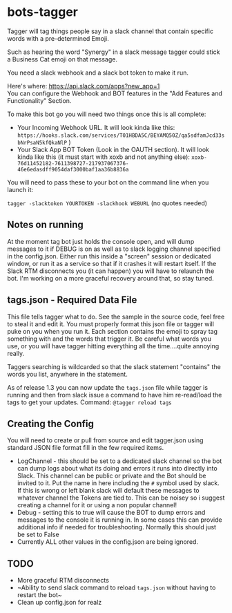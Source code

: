 # bots-tagger

Tagger will tag things people say in a slack channel that contain specific words with a pre-determined Emoji.

Such as hearing the word "Synergy" in a slack message tagger could stick a Business Cat emoji on that message.

You need a slack webhook and a slack bot token to make it run.

Here's where: https://api.slack.com/apps?new_app=1  
You can configure the Webhook and BOT features in the "Add Features and Functionality" Section.

To make this bot go you will need two things once this is all complete:
- Your Incoming Webhook URL. It will look kinda like this: `https://hooks.slack.com/services/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QkaNlP` )
- Your Slack App BOT Token (Look in the OAUTH section).  It will look kinda like this (it must start with xoxb and not anything else): 
`xoxb-76d11452182-7611398727-217937067376-46e6edasdff9054daf3000baf1aa36b8836a`

You will need to pass these to your bot on the command line when you launch it:

`tagger -slacktoken YOURTOKEN -slackhook WEBURL`  (no quotes needed)

## Notes on running
At the moment tag bot just holds the console open, and will dump messages to it if DEBUG is on as well as to slack logging channel specified in the config.json.  Either run this inside a "screen" session or dedicated window, or run it as a service so that if it crashes it will restart itself.    If the Slack RTM disconnects you (it can happen) you will have to relaunch the bot.  I'm working on a more graceful recovery around that, so stay tuned.

## tags.json - Required Data File
This file tells tagger what to do.   See the sample in the source code, feel free to steal it and edit it.  You must properly format this json file or tagger will puke on you when you run it.  Each section contains the emoji to spray tag something with and the words that trigger it.   Be careful what words you use, or you will have tagger hitting everything all the time....quite annoying really.  

Taggers searching is wildcarded so that the slack statement "contains" the words you list, anywhere in the statement.

As of release 1.3 you can now update the `tags.json` file while tagger is running and then from slack issue a command to have him re-read/load the tags to get your updates.  Command:  `@tagger reload tags`

## Creating the Config
You will need to create or pull from source and edit tagger.json using standard JSON file format fill in the few required items.
- LogChannel - this should be set to a dedicated slack channel so the bot can dump logs about what its doing and errors it runs into directly into Slack.  This channel can be public or private and the Bot should be invited to it.  Put the name in here including the `#` symbol used by slack.   If this is wrong or left blank slack will default these messages to whatever channel the Tokens are tied to.  This can be noisey so i suggest creating a channel for it or using a non popular channel!
- Debug - setting this to true will cause the BOT to dump errors and messages to the console it is running in.  In some cases this can provide additional info if needed for troubleshooting.  Normally this should just be set to False
- Currently ALL other values in the config.json are being ignored.

## TODO
- More graceful RTM disconnects
- ~Ability to send slack command to reload `tags.json` without having to restart the bot~
- Clean up config.json for realz

